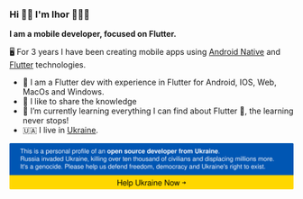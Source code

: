 ### Hi 👋🏻 I'm Ihor 📱🇺🇦

**I am a mobile developer, focused on Flutter.**

🖥️ For 3 years I have been creating mobile apps using [Android Native](https://developer.android.com/index.html) and [Flutter](https://flutter.dev/) technologies.
- 💙 I am a Flutter dev with experience in Flutter for Android, IOS, Web, MacOs and Windows.
- 🎤 I like to share the knowledge
- 🌱 I’m currently learning everything I can find about Flutter 💙, the learning never stops!
- 🇺🇦 I live in [Ukraine](https://goo.gl/maps/MCspakZUVRGEoH8w8).

[![Stand With Ukraine](https://raw.githubusercontent.com/vshymanskyy/StandWithUkraine/main/banner-personal-page.svg)](https://stand-with-ukraine.pp.ua)
